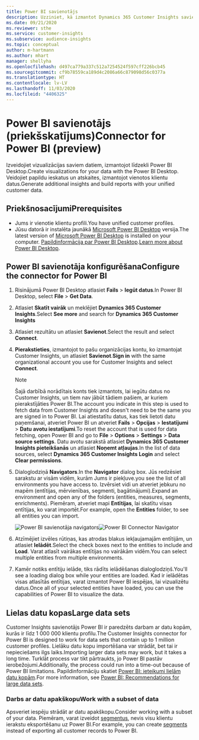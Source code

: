 ```yaml
---
title: Power BI savienotājs
description: Uzziniet, kā izmantot Dynamics 365 Customer Insights savienotāju pakalpojumā Power BI.
ms.date: 09/21/2020
ms.reviewer: sthe
ms.service: customer-insights
ms.subservice: audience-insights
ms.topic: conceptual
author: m-hartmann
ms.author: mhart
manager: shellyha
ms.openlocfilehash: d497ca779a337c512a7254524f597cff226bcb45
ms.sourcegitcommit: cf9b78559ca189d4c2086a66c879098d56c0377a
ms.translationtype: HT
ms.contentlocale: lv-LV
ms.lasthandoff: 11/03/2020
ms.locfileid: "4406325"
---
```

# <a name="connector-for-power-bi-preview"></a><span data-ttu-id="2b958-103">Power BI savienotājs (priekšskatījums)</span><span class="sxs-lookup"><span data-stu-id="2b958-103">Connector for Power BI (preview)</span></span>

<span data-ttu-id="2b958-104">Izveidojiet vizualizācijas saviem datiem, izmantojot līdzekli Power BI Desktop.</span><span class="sxs-lookup"><span data-stu-id="2b958-104">Create visualizations for your data with the Power BI Desktop.</span></span> <span data-ttu-id="2b958-105">Veidojiet papildu ieskatus un atskaites, izmantojot vienotos klientu datus.</span><span class="sxs-lookup"><span data-stu-id="2b958-105">Generate additional insights and build reports with your unified customer data.</span></span>

## <a name="prerequisites"></a><span data-ttu-id="2b958-106">Priekšnosacījumi</span><span class="sxs-lookup"><span data-stu-id="2b958-106">Prerequisites</span></span>

- <span data-ttu-id="2b958-107">Jums ir vienotie klientu profili.</span><span class="sxs-lookup"><span data-stu-id="2b958-107">You have unified customer profiles.</span></span>
- <span data-ttu-id="2b958-108">Jūsu datorā ir instalēta jaunākā [Microsoft Power BI Desktop](https://powerbi.microsoft.com/desktop/) versija.</span><span class="sxs-lookup"><span data-stu-id="2b958-108">The latest version of [Microsoft Power BI Desktop](https://powerbi.microsoft.com/desktop/) is installed on your computer.</span></span> <span data-ttu-id="2b958-109">[Papildinformācija par Power BI Desktop](https://docs.microsoft.com/power-bi/desktop-what-is-desktop).</span><span class="sxs-lookup"><span data-stu-id="2b958-109">[Learn more about Power BI Desktop](https://docs.microsoft.com/power-bi/desktop-what-is-desktop).</span></span>

## <a name="configure-the-connector-for-power-bi"></a><span data-ttu-id="2b958-110">Power BI savienotāja konfigurēšana</span><span class="sxs-lookup"><span data-stu-id="2b958-110">Configure the connector for Power BI</span></span>

1. <span data-ttu-id="2b958-111">Risinājumā Power BI Desktop atlasiet **Fails** > **Iegūt datus**.</span><span class="sxs-lookup"><span data-stu-id="2b958-111">In Power BI Desktop, select **File** > **Get Data**.</span></span>

1. <span data-ttu-id="2b958-112">Atlasiet **Skatīt vairāk** un meklējiet **Dynamics 365 Customer Insights**.</span><span class="sxs-lookup"><span data-stu-id="2b958-112">Select **See more** and search for **Dynamics 365 Customer Insights**</span></span>

1. <span data-ttu-id="2b958-113">Atlasiet rezultātu un atlasiet **Savienot**.</span><span class="sxs-lookup"><span data-stu-id="2b958-113">Select the result and select **Connect**.</span></span>

1. <span data-ttu-id="2b958-114">**Pierakstieties**, izmantojot to pašu organizācijas kontu, ko izmantojat Customer Insights, un atlasiet **Savienot**.</span><span class="sxs-lookup"><span data-stu-id="2b958-114">**Sign in** with the same organizational account you use for Customer Insights and select **Connect**.</span></span>
   > [!NOTE]
   > <span data-ttu-id="2b958-115">Šajā darbībā norādītais konts tiek izmantots, lai iegūtu datus no Customer Insights, un tiem nav jābūt tādiem pašiem, ar kuriem pierakstījāties Power BI.</span><span class="sxs-lookup"><span data-stu-id="2b958-115">The account you indicate in this step is used to fetch data from Customer Insights and doesn't need to be the same you are signed in to Power BI.</span></span> <span data-ttu-id="2b958-116">Lai atiestatītu datus, kas tiek lietoti datu paņemšanai, atveriet Power BI un atveriet **Fails** > **Opcijas** > **Iestatījumi** > **Datu avotu iestatījumi**.</span><span class="sxs-lookup"><span data-stu-id="2b958-116">To reset the account that is used for data fetching, open Power BI and go to **File** > **Options** > **Settings** > **Data source settings**.</span></span> <span data-ttu-id="2b958-117">Datu avotu sarakstā atlasiet **Dynamics 365 Customer Insights pieteikšanās** un atlasiet **Noņemt atļaujas**.</span><span class="sxs-lookup"><span data-stu-id="2b958-117">In the list of data sources, select **Dynamics 365 Customer Insights Login** and select **Clear permissions**.</span></span>  

1. <span data-ttu-id="2b958-118">Dialoglodziņā **Navigators**.</span><span class="sxs-lookup"><span data-stu-id="2b958-118">In the **Navigator** dialog box.</span></span> <span data-ttu-id="2b958-119">Jūs redzēsiet sarakstu ar visām vidēm, kurām Jums ir piekļuve.</span><span class="sxs-lookup"><span data-stu-id="2b958-119">you see the list of all environments you have access to.</span></span> <span data-ttu-id="2b958-120">Izvērsiet vidi un atveriet jebkuru no mapēm (entītijas, mērvienības, segmenti, bagātinājumi).</span><span class="sxs-lookup"><span data-stu-id="2b958-120">Expand an environment and open any of the folders (entities, measures, segments, enrichments).</span></span> <span data-ttu-id="2b958-121">Piemēram, atveriet mapi **Entītijas**, lai skatītu visas entītijas, ko varat importēt.</span><span class="sxs-lookup"><span data-stu-id="2b958-121">For example, open the **Entities** folder, to see all entities you can import.</span></span>

   <span data-ttu-id="2b958-122">![Power BI savienotāja navigators](media/power-bi-navigator.png "Power BI savienotāja navigators")</span><span class="sxs-lookup"><span data-stu-id="2b958-122">![Power BI Connector Navigator](media/power-bi-navigator.png "Power BI Connector Navigator")</span></span>

1. <span data-ttu-id="2b958-123">Atzīmējiet izvēles rūtiņas, kas atrodas blakus iekļaujamajām entītijām, un atlasiet **Ielādēt**.</span><span class="sxs-lookup"><span data-stu-id="2b958-123">Select the check boxes next to the entities to include and **Load**.</span></span> <span data-ttu-id="2b958-124">Varat atlasīt vairākas entītijas no vairākām vidēm.</span><span class="sxs-lookup"><span data-stu-id="2b958-124">You can select multiple entities from multiple environments.</span></span>

1. <span data-ttu-id="2b958-125">Kamēr notiks entītiju ielāde, tiks rādīts ielādēšanas dialoglodziņš.</span><span class="sxs-lookup"><span data-stu-id="2b958-125">You'll see a loading dialog box while your entities are loaded.</span></span> <span data-ttu-id="2b958-126">Kad ir ielādētas visas atlasītās entītijas, varat izmantot Power BI iespējas, lai vizualizētu datus.</span><span class="sxs-lookup"><span data-stu-id="2b958-126">Once all of your selected entities have loaded, you can use the capabilities of Power BI to visualize the data.</span></span>

## <a name="large-data-sets"></a><span data-ttu-id="2b958-127">Lielas datu kopas</span><span class="sxs-lookup"><span data-stu-id="2b958-127">Large data sets</span></span>

<span data-ttu-id="2b958-128">Customer Insights savienotājs Power BI ir paredzēts darbam ar datu kopām, kurās ir līdz 1 000 000 klientu profilu.</span><span class="sxs-lookup"><span data-stu-id="2b958-128">The Customer Insights connector for Power BI is designed to work for data sets that contain up to 1 million customer profiles.</span></span> <span data-ttu-id="2b958-129">Lielāku datu kopu importēšana var strādāt, bet tai ir nepieciešams ilgs laiks.</span><span class="sxs-lookup"><span data-stu-id="2b958-129">Importing larger data sets may work, but it takes a long time.</span></span> <span data-ttu-id="2b958-130">Turklāt process var tikt pārtraukts, jo Power BI pastāv ierobežojumi.</span><span class="sxs-lookup"><span data-stu-id="2b958-130">Additionally, the process could run into a time-out because of Power BI limitations.</span></span> <span data-ttu-id="2b958-131">Papildinformāciju skatiet [Power BI: ieteikumi lielām datu kopām](https://docs.microsoft.com/power-bi/admin/service-premium-what-is#large-datasets).</span><span class="sxs-lookup"><span data-stu-id="2b958-131">For more information, see [Power BI: Recommendations for large data sets](https://docs.microsoft.com/power-bi/admin/service-premium-what-is#large-datasets).</span></span> 

### <a name="work-with-a-subset-of-data"></a><span data-ttu-id="2b958-132">Darbs ar datu apakškopu</span><span class="sxs-lookup"><span data-stu-id="2b958-132">Work with a subset of data</span></span>

<span data-ttu-id="2b958-133">Apsveriet iespēju strādāt ar datu apakškopu.</span><span class="sxs-lookup"><span data-stu-id="2b958-133">Consider working with a subset of your data.</span></span> <span data-ttu-id="2b958-134">Piemēram, varat izveidot [segmentus](segments.md), nevis visu klientu ierakstu eksportēšanu uz Power BI.</span><span class="sxs-lookup"><span data-stu-id="2b958-134">For example, you can create [segments](segments.md) instead of exporting all customer records to Power BI.</span></span>
